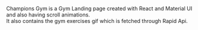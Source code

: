 Champions Gym is a Gym Landing page created with React and Material UI and also having scroll animations.\
It also contains the gym exercises gif which is fetched through Rapid Api.
